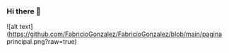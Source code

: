 ### Hi there 👋
![alt text](https://github.com/FabricioGonzalez/FabricioGonzalez/blob/main/pagina principal.png?raw=true)
<!--
**FabricioGonzalez/FabricioGonzalez** is a ✨ _special_ ✨ repository because its `README.md` (this file) appears on your GitHub profile.

Here are some ideas to get you started:

- 🔭 I’m currently working on ...
- 🌱 I’m currently learning ...
- 👯 I’m looking to collaborate on ...
- 🤔 I’m looking for help with ...
- 💬 Ask me about ...
- 📫 How to reach me: ...
- 😄 Pronouns: ...
- ⚡ Fun fact: ...
-->
